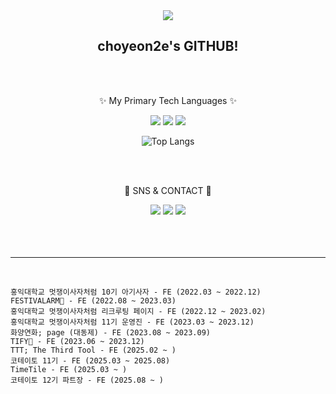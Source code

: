 <div align=center>
<img src="https://capsule-render.vercel.app/api?type=transparent&height=220&section=header&text=🍀&animation=fadeIn&fontSize=150" />
</div>
<div align=center>
  <h2> choyeon2e's GITHUB! </h2>
  <br/><br/>
  <p>✨ My Primary Tech Languages ✨</p>
</div>
<div align=center>
  <img src="https://img.shields.io/badge/React-61DAFB?style=flat&logo=React&logoColor=white"/>
  <img src="https://img.shields.io/badge/Typescript-3178C6?style=flat&logo=Typescript&logoColor=white"/>
  <img src="https://img.shields.io/badge/Javascript-F7DF1E?style=flat&logo=Javascript&logoColor=white"/>
</div>
<div align=center>
  
 ![Top Langs](https://github-readme-stats.vercel.app/api/top-langs/?username=anuraghazra&layout=compact)
</div>
<br/><br/>
<div align=center>
  <p>💠 SNS & CONTACT 💠</p>
</div>
<div align=center>
  <a href="https://www.instagram.com/keep_cy"><img src="https://img.shields.io/badge/keep_cy-E4405F?style=flat&logo=Instagram&logoColor=white&link=https://www.instagram.com/keep_cy"/></a>
  <a href="mailto:ace1428hee@gmail.com"><img src="https://img.shields.io/badge/ace1428hee-EA4335?style=flat&logo=Gmail&logoColor=white&link=mailto:ace1428hee@gmail.com"/></a>
  <a href="https://velog.io/@choyeon2e"><img src="https://img.shields.io/badge/choyeon2e-20C997?style=flat&logo=Velog&logoColor=white&link=https://velog.io/@choyeon2e"/></a>
</div>
<br/><br/><br/><hr/><br/>
<div >
  
    홍익대학교 멋쟁이사자처럼 10기 아기사자 - FE (2022.03 ~ 2022.12)
    FESTIVALARM🎪 - FE (2022.08 ~ 2023.03)
    홍익대학교 멋쟁이사자처럼 리크루팅 페이지 - FE (2022.12 ~ 2023.02)
    홍익대학교 멋쟁이사자처럼 11기 운영진 - FE (2023.03 ~ 2023.12) 
    화양연화; page (대동제) - FE (2023.08 ~ 2023.09)
    TIFY🎁 - FE (2023.06 ~ 2023.12)
    TTT; The Third Tool - FE (2025.02 ~ )
    코테이토 11기 - FE (2025.03 ~ 2025.08)
    TimeTile - FE (2025.03 ~ )
    코테이토 12기 파트장 - FE (2025.08 ~ )
</div>
<br/><br/><br/>
